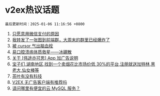 # v2ex热议话题

`最后更新时间：2025-01-06 11:16:56 +0800`

1. [只愿意用微信支付的原因](https://www.v2ex.com/t/1102773)
1. [我转发了一张图到前端群，大周末的群里已经爆炸了](https://www.v2ex.com/t/1102700)
1. [被 cursor 气出脑血栓](https://www.v2ex.com/t/1102687)
1. [易口腔溃疡体质救星——冰硼散](https://www.v2ex.com/t/1102775)
1. [关于 [伟途亦可思] App 加广告说明](https://www.v2ex.com/t/1102656)
1. [宝子们,湖南地区,找到一个卖烟花比市场价低 30%的平台,注册就送加特林,黑老大,仙女棒等](https://www.v2ex.com/t/1102771)
1. [茶叶有没有科技](https://www.v2ex.com/t/1102792)
1. [V2EX 无广告客户端有推荐吗](https://www.v2ex.com/t/1102637)
1. [请问哪里有便宜的云 MySQL 服务？](https://www.v2ex.com/t/1102664)

